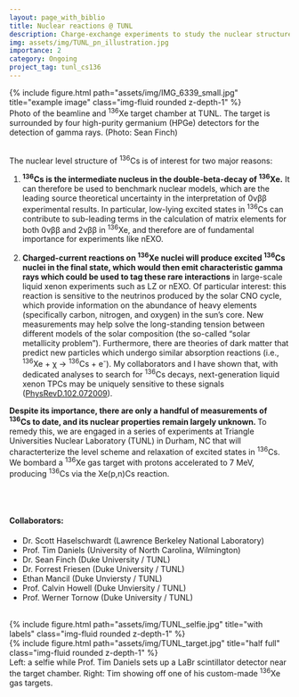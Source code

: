 ```yaml
---
layout: page_with_biblio
title: Nuclear reactions @ TUNL
description: Charge-exchange experiments to study the nuclear structure of <sup>136</sup>Cs
img: assets/img/TUNL_pn_illustration.jpg
importance: 2
category: Ongoing
project_tag: tunl_cs136
---
```

<div class="row">
    <div class="col-sm mt-3 mt-md-0">
        {% include figure.html path="assets/img/IMG_6339_small.jpg" title="example image" class="img-fluid rounded z-depth-1" %}
    </div>
    <div class="caption">
    Photo of the beamline and <sup>136</sup>Xe target chamber at TUNL. The target is surrounded by four high-purity germanium (HPGe) detectors for the detection of gamma rays. (Photo: Sean Finch)
    </div>
</div>


<br>

The nuclear level structure of <sup>136</sup>Cs is of interest for two major reasons:

1. <strong><sup>136</sup>Cs is the intermediate nucleus in the double-beta-decay of <sup>136</sup>Xe.</strong> It can therefore be used to benchmark nuclear models, which are the leading source theoretical uncertainty in the interpretation of 0&nu;&beta;&beta; experimental results. In particular, low-lying excited states in <sup>136</sup>Cs can contribute to sub-leading terms in the calculation of matrix elements for both 0&nu;&beta;&beta; and 2&nu;&beta;&beta; in <sup>136</sup>Xe, and therefore are of fundamental importance for experiments like nEXO.

2. <strong>Charged-current reactions on <sup>136</sup>Xe nuclei will produce excited <sup>136</sup>Cs nuclei in the final state, which would then emit characteristic gamma rays which could be used to tag these rare interactions</strong> in large-scale liquid xenon experiments such as LZ or nEXO. Of particular interest: this reaction is sensitive to the neutrinos produced by the solar CNO cycle, which
provide information on the abundance of heavy elements (specifically carbon, nitrogen, and oxygen) in the sun’s core. New measurements may help solve the long-standing tension between different models of the solar composition (the so-called “solar metallicity problem”). Furthermore, there are theories of dark matter that predict new particles which undergo similar absorption reactions (i.e., <sup>136</sup>Xe +  &chi;  &rarr; <sup>136</sup>Cs + e<sup>-</sup>). My collaborators and I have shown that, with dedicated analyses to search for <sup>136</sup>Cs decays, next-generation liquid xenon TPCs may be uniquely sensitive to these signals (<a href="https://journals.aps.org/prd/abstract/10.1103/PhysRevD.102.072009">PhysRevD.102.072009</a>).


<strong>Despite its importance, there are only a handful of measurements of <sup>136</sup>Cs to date, and its nuclear properties remain largely unknown. </strong> To remedy this, we are engaged in a series of experiments at Triangle Universities Nuclear Laboratory (TUNL) in Durham, NC that will characterterize the level scheme and relaxation of excited states in <sup>136</sup>Cs. We bombard a <sup>136</sup>Xe gas target with protons accelerated to 7 MeV, producing <sup>136</sup>Cs via the Xe(p,n)Cs reaction.

<br>
<br>

#### <strong>Collaborators:</strong>
<ul>
    <li>Dr. Scott Haselschwardt (Lawrence Berkeley National Laboratory)</li>
    <li>Prof. Tim Daniels (University of North Carolina, Wilmington)</li>
    <li>Dr. Sean Finch (Duke University / TUNL)</li>
    <li>Dr. Forrest Friesen (Duke University / TUNL)</li>
    <li>Ethan Mancil (Duke Unviersty / TUNL)</li>
    <li>Prof. Calvin Howell (Duke Unviersity / TUNL)</li>
    <li>Prof. Werner Tornow (Duke University / TUNL)</li>
</ul>

<br>

<div class="row">
    <div class="col-sm mt-3 mt-md-0">
        {% include figure.html path="assets/img/TUNL_selfie.jpg" title="with labels" class="img-fluid rounded z-depth-1" %}
    </div>
    <div class="col-sm mt-3 mt-md-0">
        {% include figure.html path="assets/img/TUNL_target.jpg" title="half full" class="img-fluid rounded z-depth-1" %}
    </div>

</div>
<div class="caption">
    Left: a selfie while Prof. Tim Daniels sets up a LaBr scintillator detector near the target chamber. Right: Tim showing off one of his custom-made <sup>136</sup>Xe gas targets.
</div>
